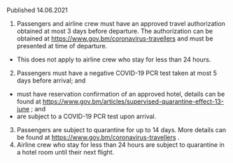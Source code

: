 Published 14.06.2021
1. Passengers and airline crew must have an approved travel authorization obtained at most 3 days before departure. The authorization can be obtained at <a href="https://www.gov.bm/coronavirus-travellers">https://www.gov.bm/coronavirus-travellers</a> and must be presented at time of departure.
- This does not apply to airline crew who stay for less than 24 hours.
2. Passengers must have a negative COVID-19 PCR test taken at most 5 days before arrival; and
- must have reservation confirmation of an approved hotel, details can be found at <a href="https://www.gov.bm/articles/supervised-quarantine-effect-13-june">https://www.gov.bm/articles/supervised-quarantine-effect-13-june</a> ; and
- are subject to a COVID-19 PCR test upon arrival.
3. Passengers are subject to quarantine for up to 14 days. More details can be found at <a href="https://www.gov.bm/coronavirus-travellers">https://www.gov.bm/coronavirus-travellers</a> .
4. Airline crew who stay for less than 24 hours are subject to quarantine in a hotel room until their next flight.


